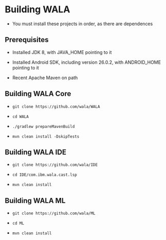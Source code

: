 # Building WALA

* You must install these projects in order, as there are dependences

## Prerequisites 

* Installed JDK 8, with JAVA_HOME pointing to it 

* Installed Android SDK, including version 26.0.2, with ANDROID_HOME pointing to it 

* Recent Apache Maven on path 

## Building WALA Core 

* `git clone https://github.com/wala/WALA`

* `cd WALA`

* `./gradlew prepareMavenBuild`

* `mvn clean install -DskipTests`

## Building WALA IDE 

* `git clone https://github.com/wala/IDE`

* `cd IDE/com.ibm.wala.cast.lsp`

* `mvn clean install`

## Building WALA ML

* `git clone https://github.com/wala/ML`

* `cd ML`

* `mvn clean install`
